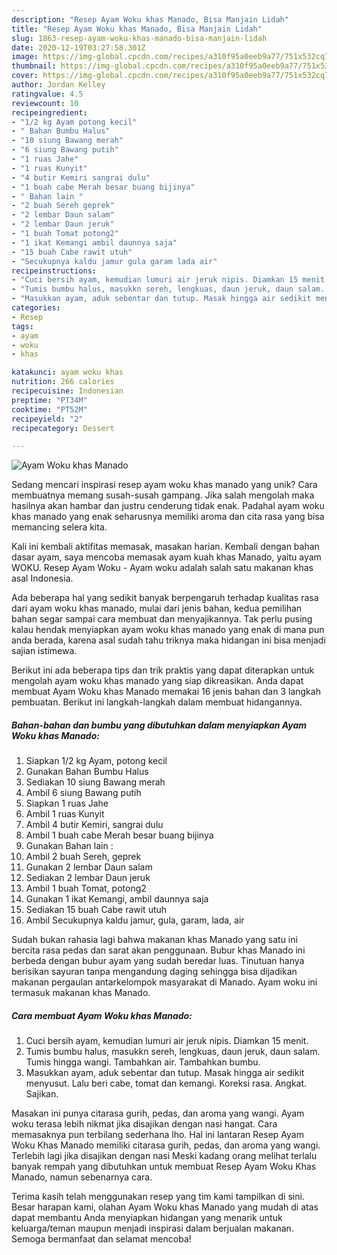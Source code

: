 ```yaml
---
description: "Resep Ayam Woku khas Manado, Bisa Manjain Lidah"
title: "Resep Ayam Woku khas Manado, Bisa Manjain Lidah"
slug: 1863-resep-ayam-woku-khas-manado-bisa-manjain-lidah
date: 2020-12-19T03:27:58.301Z
image: https://img-global.cpcdn.com/recipes/a310f95a0eeb9a77/751x532cq70/ayam-woku-khas-manado-foto-resep-utama.jpg
thumbnail: https://img-global.cpcdn.com/recipes/a310f95a0eeb9a77/751x532cq70/ayam-woku-khas-manado-foto-resep-utama.jpg
cover: https://img-global.cpcdn.com/recipes/a310f95a0eeb9a77/751x532cq70/ayam-woku-khas-manado-foto-resep-utama.jpg
author: Jordan Kelley
ratingvalue: 4.5
reviewcount: 10
recipeingredient:
- "1/2 kg Ayam potong kecil"
- " Bahan Bumbu Halus"
- "10 siung Bawang merah"
- "6 siung Bawang putih"
- "1 ruas Jahe"
- "1 ruas Kunyit"
- "4 butir Kemiri sangrai dulu"
- "1 buah cabe Merah besar buang bijinya"
- " Bahan lain "
- "2 buah Sereh geprek"
- "2 lembar Daun salam"
- "2 lembar Daun jeruk"
- "1 buah Tomat potong2"
- "1 ikat Kemangi ambil daunnya saja"
- "15 buah Cabe rawit utuh"
- "Secukupnya kaldu jamur gula garam lada air"
recipeinstructions:
- "Cuci bersih ayam, kemudian lumuri air jeruk nipis. Diamkan 15 menit."
- "Tumis bumbu halus, masukkn sereh, lengkuas, daun jeruk, daun salam. Tumis hingga wangi. Tambahkan air. Tambahkan bumbu."
- "Masukkan ayam, aduk sebentar dan tutup. Masak hingga air sedikit menyusut. Lalu beri cabe, tomat dan kemangi. Koreksi rasa. Angkat. Sajikan."
categories:
- Resep
tags:
- ayam
- woku
- khas

katakunci: ayam woku khas 
nutrition: 266 calories
recipecuisine: Indonesian
preptime: "PT34M"
cooktime: "PT52M"
recipeyield: "2"
recipecategory: Dessert

---
```



![Ayam Woku khas Manado](https://img-global.cpcdn.com/recipes/a310f95a0eeb9a77/751x532cq70/ayam-woku-khas-manado-foto-resep-utama.jpg)

Sedang mencari inspirasi resep ayam woku khas manado yang unik? Cara membuatnya memang susah-susah gampang. Jika salah mengolah maka hasilnya akan hambar dan justru cenderung tidak enak. Padahal ayam woku khas manado yang enak seharusnya memiliki aroma dan cita rasa yang bisa memancing selera kita.

Kali ini kembali aktifitas memasak, masakan harian. Kembali dengan bahan dasar ayam, saya mencoba memasak ayam kuah khas Manado, yaitu ayam WOKU. Resep Ayam Woku - Ayam woku adalah salah satu makanan khas asal Indonesia.

Ada beberapa hal yang sedikit banyak berpengaruh terhadap kualitas rasa dari ayam woku khas manado, mulai dari jenis bahan, kedua pemilihan bahan segar sampai cara membuat dan menyajikannya. Tak perlu pusing kalau hendak menyiapkan ayam woku khas manado yang enak di mana pun anda berada, karena asal sudah tahu triknya maka hidangan ini bisa menjadi sajian istimewa.


Berikut ini ada beberapa tips dan trik praktis yang dapat diterapkan untuk mengolah ayam woku khas manado yang siap dikreasikan. Anda dapat membuat Ayam Woku khas Manado memakai 16 jenis bahan dan 3 langkah pembuatan. Berikut ini langkah-langkah dalam membuat hidangannya.

<!--inarticleads1-->

##### Bahan-bahan dan bumbu yang dibutuhkan dalam menyiapkan Ayam Woku khas Manado:

1. Siapkan 1/2 kg Ayam, potong kecil
1. Gunakan  Bahan Bumbu Halus
1. Sediakan 10 siung Bawang merah
1. Ambil 6 siung Bawang putih
1. Siapkan 1 ruas Jahe
1. Ambil 1 ruas Kunyit
1. Ambil 4 butir Kemiri, sangrai dulu
1. Ambil 1 buah cabe Merah besar buang bijinya
1. Gunakan  Bahan lain :
1. Ambil 2 buah Sereh, geprek
1. Gunakan 2 lembar Daun salam
1. Sediakan 2 lembar Daun jeruk
1. Ambil 1 buah Tomat, potong2
1. Gunakan 1 ikat Kemangi, ambil daunnya saja
1. Sediakan 15 buah Cabe rawit utuh
1. Ambil Secukupnya kaldu jamur, gula, garam, lada, air


Sudah bukan rahasia lagi bahwa makanan khas Manado yang satu ini bercita rasa pedas dan sarat akan penggunaan. Bubur khas Manado ini berbeda dengan bubur ayam yang sudah beredar luas. Tinutuan hanya berisikan sayuran tanpa mengandung daging sehingga bisa dijadikan makanan pergaulan antarkelompok masyarakat di Manado. Ayam woku ini termasuk makanan khas Manado. 

<!--inarticleads2-->

##### Cara membuat Ayam Woku khas Manado:

1. Cuci bersih ayam, kemudian lumuri air jeruk nipis. Diamkan 15 menit.
1. Tumis bumbu halus, masukkn sereh, lengkuas, daun jeruk, daun salam. Tumis hingga wangi. Tambahkan air. Tambahkan bumbu.
1. Masukkan ayam, aduk sebentar dan tutup. Masak hingga air sedikit menyusut. Lalu beri cabe, tomat dan kemangi. Koreksi rasa. Angkat. Sajikan.


Masakan ini punya citarasa gurih, pedas, dan aroma yang wangi. Ayam woku terasa lebih nikmat jika disajikan dengan nasi hangat. Cara memasaknya pun terbilang sederhana lho. Hal ini lantaran Resep Ayam Woku Khas Manado memiliki citarasa gurih, pedas, dan aroma yang wangi. Terlebih lagi jika disajikan dengan nasi Meski kadang orang melihat terlalu banyak rempah yang dibutuhkan untuk membuat Resep Ayam Woku Khas Manado, namun sebenarnya cara. 

Terima kasih telah menggunakan resep yang tim kami tampilkan di sini. Besar harapan kami, olahan Ayam Woku khas Manado yang mudah di atas dapat membantu Anda menyiapkan hidangan yang menarik untuk keluarga/teman maupun menjadi inspirasi dalam berjualan makanan. Semoga bermanfaat dan selamat mencoba!
